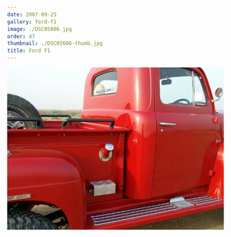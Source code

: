 ```yaml
---
date: 2007-09-25
gallery: ford-f1
image: ./DSC05606.jpg
order: 47
thumbnail: ./DSC05606-thumb.jpg
title: Ford F1
---
```


![Ford F1](./DSC05606.jpg)